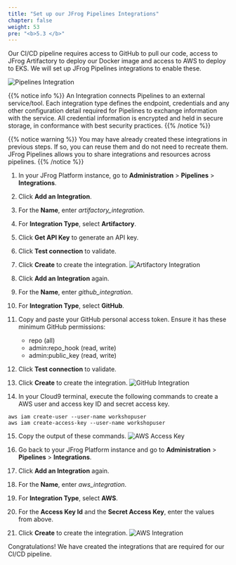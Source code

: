 ```yaml
---
title: "Set up our JFrog Pipelines Integrations"
chapter: false
weight: 53
pre: "<b>5.3 </b>"
---
```


Our CI/CD pipeline requires access to GitHub to pull our code, access to JFrog Artifactory to deploy our Docker image and access to AWS to deploy to EKS. We will set up JFrog Pipelines integrations to enable these.

![Pipelines Integration](/images/pipeline-integrations-diagram.png)

{{% notice info %}}
An Integration connects Pipelines to an external service/tool. Each integration type defines the endpoint, credentials and any other configuration detail required for Pipelines to exchange information with the service. All credential information is encrypted and held in secure storage, in conformance with best security practices.
{{% /notice %}}

{{% notice warning %}}
You may have already created these integrations in previous steps. If so, you can reuse them and do not need to recreate them. JFrog Pipelines allows you to share integrations and resources across pipelines.
{{% /notice %}}

1. In your JFrog Platform instance, go to **Administration** > **Pipelines** > **Integrations**.

2. Click **Add an Integration**.

3. For the **Name**, enter _artifactory\_integration_.

4. For **Integration Type**, select **Artifactory**.

5. Click **Get API Key** to generate an API key.

6. Click **Test connection** to validate.

7. Click **Create** to create the integration.
   ![Artifactory Integration](/images/artifactory-integration.png)

8. Click **Add an Integration** again.

9. For the **Name**, enter _github\_integration_.

10. For **Integration Type**, select **GitHub**.

11. Copy and paste your GitHub personal access token. Ensure it has these minimum GitHub permissions:

    - repo (all)
    - admin:repo_hook (read, write)
    - admin:public_key (read, write)

12. Click **Test connection** to validate.

13. Click **Create** to create the integration.
   ![GitHub Integration](/images/github-integration.png)

14. In your Cloud9 terminal, execute the following commands to create a AWS user and access key ID and secret access key.

```
aws iam create-user --user-name workshopuser
aws iam create-access-key --user-name workshopuser
```

15. Copy the output of these commands.
   ![AWS Access Key](/images/aws-access-key.png)

16. Go back to your JFrog Platform instance and go to **Administration** > **Pipelines** > **Integrations**.

17. Click **Add an Integration** again.

18. For the **Name**, enter _aws\_integration_.

19. For **Integration Type**, select **AWS**.

20. For the **Access Key Id** and the **Secret Access Key**, enter the values from above.

21. Click **Create** to create the integration.
   ![AWS Integration](/images/aws-integration.png)

Congratulations! We have created the integrations that are required for our CI/CD pipeline.
